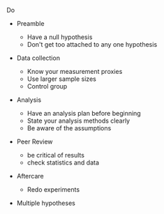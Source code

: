 Do
- Preamble
    - Have a null hypothesis
    - Don't get too attached to any one hypothesis
- Data collection
    - Know your measurement proxies
    - Use larger sample sizes
    - Control group
- Analysis
    - Have an analysis plan before beginning
    - State your analysis methods clearly
    - Be aware of the assumptions
- Peer Review
    - be critical of results
    - check statistics and data
- Aftercare
    - Redo experiments

- Multiple hypotheses

